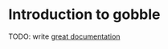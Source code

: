 # Introduction to gobble

TODO: write [great documentation](http://jacobian.org/writing/what-to-write/)

